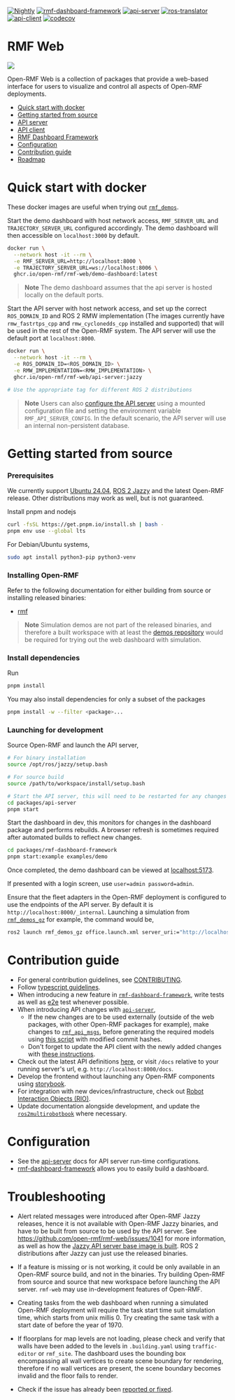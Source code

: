 [![Nightly](https://github.com/open-rmf/rmf-web/actions/workflows/nightly.yml/badge.svg)](https://github.com/open-rmf/rmf-web/actions/workflows/nightly.yml) [![rmf-dashboard-framework](https://github.com/open-rmf/rmf-web/actions/workflows/rmf-dashboard-framework.yml/badge.svg)](https://github.com/open-rmf/rmf-web/actions/workflows/rmf-dashboard-framework.yml) [![api-server](https://github.com/open-rmf/rmf-web/workflows/api-server/badge.svg)](https://github.com/open-rmf/rmf-web/actions?query=workflow%3Aapi-server+branch%3Amain) [![ros-translator](https://github.com/open-rmf/rmf-web/actions/workflows/ros-translator.yml/badge.svg)](https://github.com/open-rmf/rmf-web/actions/workflows/ros-translator.yml) [![api-client](https://github.com/open-rmf/rmf-web/actions/workflows/api-client.yml/badge.svg)](https://github.com/open-rmf/rmf-web/actions/workflows/api-client.yml) [![codecov](https://codecov.io/gh/open-rmf/rmf-web/branch/main/graph/badge.svg)](https://codecov.io/gh/open-rmf/rmf-web)

# RMF Web

![](https://github.com/open-rmf/rmf-web/blob/media/dashboard1.0-office-world.gif)

Open-RMF Web is a collection of packages that provide a web-based interface for users to visualize and control all aspects of Open-RMF deployments.

- [Quick start with docker](#quick-start-with-docker)
- [Getting started from source](#getting-started-from-source)
- [API server](packages/api-server)
- [API client](packages/api-client)
- [RMF Dashboard Framework](packages/rmf-dashboard-framework)
- [Configuration](#configuration)
- [Contribution guide](#contribution-guide)
- [Roadmap](https://github.com/orgs/open-rmf/projects/10)

# Quick start with docker

These docker images are useful when trying out [`rmf_demos`](https://github.com/open-rmf/rmf_demos).

Start the demo dashboard with host network access, `RMF_SERVER_URL` and `TRAJECTORY_SERVER_URL` configured accordingly. The demo dashboard will then accessible on `localhost:3000` by default.

```bash
docker run \
  --network host -it --rm \
  -e RMF_SERVER_URL=http://localhost:8000 \
  -e TRAJECTORY_SERVER_URL=ws://localhost:8006 \
  ghcr.io/open-rmf/rmf-web/demo-dashboard:latest
```

> **Note**
> The demo dashboard assumes that the api server is hosted locally on the default ports.

Start the API server with host network access, and set up the correct `ROS_DOMAIN_ID` and ROS 2 RMW implementation (The images currently have `rmw_fastrtps_cpp` and `rmw_cyclonedds_cpp` installed and supported) that will be used in the rest of the Open-RMF system. The API server will use the default port at `localhost:8000`.

```bash
docker run \
  --network host -it --rm \
  -e ROS_DOMAIN_ID=<ROS_DOMAIN_ID> \
  -e RMW_IMPLEMENTATION=<RMW_IMPLEMENTATION> \
  ghcr.io/open-rmf/rmf-web/api-server:jazzy

# Use the appropriate tag for different ROS 2 distributions
```

> **Note**
> Users can also [configure the API server](packages/api-server/README.md/#configuration) using a mounted configuration file and setting the environment variable `RMF_API_SERVER_CONFIG`. In the default scenario, the API server will use an internal non-persistent database.

# Getting started from source

### Prerequisites

We currently support [Ubuntu 24.04](https://releases.ubuntu.com/noble/), [ROS 2 Jazzy](https://docs.ros.org/en/jazzy/index.html) and the latest Open-RMF release. Other distributions may work as well, but is not guaranteed.

Install pnpm and nodejs

```bash
curl -fsSL https://get.pnpm.io/install.sh | bash -
pnpm env use --global lts
```

For Debian/Ubuntu systems,

```bash
sudo apt install python3-pip python3-venv
```

### Installing Open-RMF

Refer to the following documentation for either building from source or installing released binaries:

- [rmf](https://github.com/open-rmf/rmf)

> **Note**
> Simulation demos are not part of the released binaries, and therefore a built workspace with at least the [demos repository](https://github.com/open-rmf/rmf_demos) would be required for trying out the web dashboard with simulation.

### Install dependencies

Run

```bash
pnpm install
```

You may also install dependencies for only a subset of the packages

```bash
pnpm install -w --filter <package>...
```

### Launching for development

Source Open-RMF and launch the API server,

```bash
# For binary installation
source /opt/ros/jazzy/setup.bash

# For source build
source /path/to/workspace/install/setup.bash

# Start the API server, this will need to be restarted for any changes to be reflected
cd packages/api-server
pnpm start
```

Start the dashboard in dev, this monitors for changes in the dashboard package and performs rebuilds. A browser refresh is sometimes required after automated builds to reflect new changes.

```bash
cd packages/rmf-dashboard-framework
pnpm start:example examples/demo
```

Once completed, the demo dashboard can be viewed at [localhost:5173](http://localhost:5173).

If presented with a login screen, use `user=admin password=admin`.

Ensure that the fleet adapters in the Open-RMF deployment is configured to use the endpoints of the API server. By default it is `http://localhost:8000/_internal`. Launching a simulation from [`rmf_demos_gz`](https://github.com/open-rmf/rmf_demos) for example, the command would be,

```bash
ros2 launch rmf_demos_gz office.launch.xml server_uri:="http://localhost:8000/_internal"
```

# Contribution guide

- For general contribution guidelines, see [CONTRIBUTING](CONTRIBUTING.md).
- Follow [typescript guidelines](https://basarat.gitbook.io/typescript/styleguide).
- When introducing a new feature in [`rmf-dashboard-framework`](packages/rmf-dashboard-framework), write tests as well as [e2e](packages/dashboard-e2e) test whenever possible.
- When introducing API changes with [`api-server`](packages/api-server),
  - If the new changes are to be used externally (outside of the web packages, with other Open-RMF packages for example), make changes to [`rmf_api_msgs`](https://github.com/open-rmf/rmf_api_msgs), before generating the required models using [this script](packages/api-server/generate-models.sh) with modified commit hashes.
  - Don't forget to update the API client with the newly added changes with [these instructions](packages/api-client/README.md/#generating-rest-api-client).
- Check out the latest API definitions [here](https://open-rmf.github.io/rmf-web/), or visit `/docs` relative to your running server's url, e.g. `http://localhost:8000/docs`.
- Develop the frontend without launching any Open-RMF components using [storybook](packages/dashboard/README.md/#storybook).
- For integration with new devices/infrastructure, check out [Robot Interaction Objects (RIO)](<https://github.com/open-rmf/rmf-web/wiki/Robot-Interaction-Objects-(RIO)>).
- Update documentation alongside development, and update the [`ros2multirobotbook`](https://osrf.github.io/ros2multirobotbook) where necessary.

# Configuration

- See the [api-server](packages/api-server/README.md#configuration) docs for API server run-time configurations.
- [rmf-dashboard-framework](packages/api-server/README.md) allows you to easily build a dashboard.

# Troubleshooting

- Alert related messages were introduced after Open-RMF Jazzy releases, hence it is not available with Open-RMF Jazzy binaries, and have to be built from source to be used by the API server. See https://github.com/open-rmf/rmf-web/issues/1041 for more information, as well as how the [Jazzy API server base image is built](.github/minimal-rmf-jazzy/Dockerfile). ROS 2 distributions after Jazzy can just use the released binaries.

- If a feature is missing or is not working, it could be only available in an Open-RMF source build, and not in the binaries. Try building Open-RMF from source and source that new workspace before launching the API server. `rmf-web` may use in-development features of Open-RMF.

- Creating tasks from the web dashboard when running a simulated Open-RMF deployment will require the task start time suit simulation time, which starts from unix millis 0. Try creating the same task with a start date of before the year of 1970.

- If floorplans for map levels are not loading, please check and verify that walls have been added to the levels in `.building.yaml` using `traffic-editor` or `rmf_site`. The dashboard uses the bounding box encompassing all wall vertices to create scene boundary for rendering, therefore if no wall vertices are present, the scene boundary becomes invalid and the floor fails to render.

- Check if the issue has already been [reported or fixed](https://github.com/open-rmf/rmf-web/issues).
